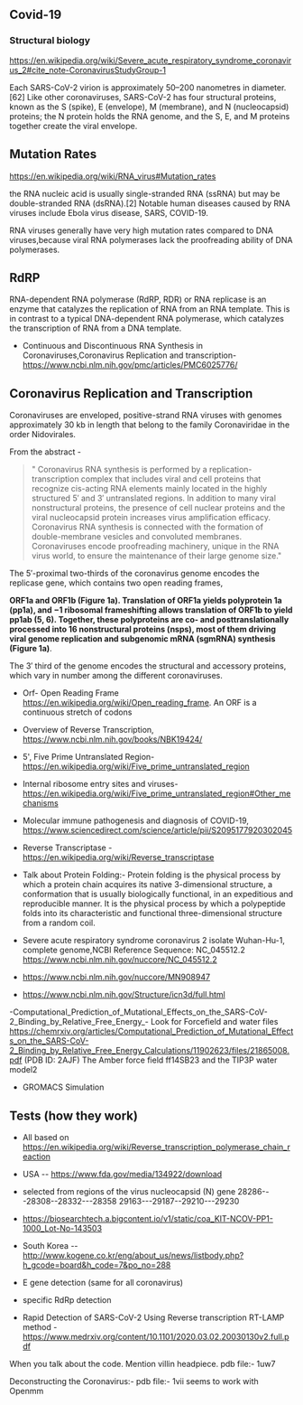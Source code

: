 ## Covid-19

### Structural biology

https://en.wikipedia.org/wiki/Severe_acute_respiratory_syndrome_coronavirus_2#cite_note-CoronavirusStudyGroup-1

Each SARS-CoV-2 virion is approximately 50–200 nanometres in diameter.[62] Like other coronaviruses, SARS-CoV-2 has four structural proteins, known as the S (spike), E (envelope), M (membrane), and N (nucleocapsid) proteins; the N protein holds the RNA genome, and the S, E, and M proteins together create the viral envelope.


## Mutation Rates

https://en.wikipedia.org/wiki/RNA_virus#Mutation_rates

the RNA  nucleic acid is usually single-stranded RNA (ssRNA) but may be double-stranded RNA (dsRNA).[2] Notable human diseases caused by RNA viruses include Ebola virus disease, SARS, COVID-19.

RNA viruses generally have very high mutation rates compared to DNA viruses,because viral RNA polymerases lack the proofreading ability of DNA polymerases.

## RdRP

RNA-dependent RNA polymerase (RdRP, RDR) or RNA replicase is an enzyme that catalyzes the replication of RNA from an RNA template. This is in contrast to a typical DNA-dependent RNA polymerase, which catalyzes the transcription of RNA from a DNA template.

- Continuous and Discontinuous RNA Synthesis in Coronaviruses,Coronavirus Replication and transcription- https://www.ncbi.nlm.nih.gov/pmc/articles/PMC6025776/



## Coronavirus Replication and Transcription

Coronaviruses are enveloped, positive-strand RNA viruses with genomes approximately 30 kb in length that belong to the family Coronaviridae in the order Nidovirales. 

From the abstract -

> " Coronavirus RNA synthesis is performed by a replication-transcription complex that includes viral and cell proteins that recognize cis-acting RNA elements mainly located in the highly structured 5′ and 3′ untranslated regions. In addition to many viral nonstructural proteins, the presence of cell nuclear proteins and the viral nucleocapsid protein increases virus amplification efficacy. Coronavirus RNA synthesis is connected with the formation of double-membrane vesicles and convoluted membranes. Coronaviruses encode proofreading machinery, unique in the RNA virus world, to ensure the maintenance of their large genome size."

The 5′-proximal two-thirds of the coronavirus genome encodes the replicase gene, which contains two open reading frames, 

**ORF1a and ORF1b (Figure 1a). Translation of ORF1a yields polyprotein 1a (pp1a), and −1 ribosomal frameshifting allows translation of ORF1b to yield pp1ab (5, 6). Together, these polyproteins are co- and posttranslationally processed into 16 nonstructural proteins (nsps), most of them driving viral genome replication and subgenomic mRNA (sgmRNA) synthesis (Figure 1a)**. 

The 3′ third of the genome encodes the structural and accessory proteins, which vary in number among the different coronaviruses.

- Orf- Open Reading Frame https://en.wikipedia.org/wiki/Open_reading_frame. An ORF is a continuous stretch of codons 


- Overview of Reverse Transcription, https://www.ncbi.nlm.nih.gov/books/NBK19424/

- 5', Five Prime Untranslated Region- https://en.wikipedia.org/wiki/Five_prime_untranslated_region

- Internal ribosome entry sites and viruses- https://en.wikipedia.org/wiki/Five_prime_untranslated_region#Other_mechanisms


- Molecular immune pathogenesis and diagnosis of COVID-19, https://www.sciencedirect.com/science/article/pii/S2095177920302045

- Reverse Transcriptase - https://en.wikipedia.org/wiki/Reverse_transcriptase


- Talk about Protein Folding:- 
Protein folding is the physical process by which a protein chain acquires its native 3-dimensional structure, a conformation that is usually biologically functional, in an expeditious and reproducible manner. It is the physical process by which a polypeptide folds into its characteristic and functional three-dimensional structure from a random coil. 


- Severe acute respiratory syndrome coronavirus 2 isolate Wuhan-Hu-1, complete genome,NCBI Reference Sequence: NC_045512.2
https://www.ncbi.nlm.nih.gov/nuccore/NC_045512.2

- https://www.ncbi.nlm.nih.gov/nuccore/MN908947
- https://www.ncbi.nlm.nih.gov/Structure/icn3d/full.html


-Computational_Prediction_of_Mutational_Effects_on_the_SARS-CoV-2_Binding_by_Relative_Free_Energy_- Look for Forcefield and water files https://chemrxiv.org/articles/Computational_Prediction_of_Mutational_Effects_on_the_SARS-CoV-2_Binding_by_Relative_Free_Energy_Calculations/11902623/files/21865008.pdf
(PDB ID: 2AJF) The Amber force field ff14SB23 and the TIP3P water model2
- GROMACS Simulation



## Tests (how they work)
- All based on https://en.wikipedia.org/wiki/Reverse_transcription_polymerase_chain_reaction
- USA -- https://www.fda.gov/media/134922/download
- selected from regions of the virus nucleocapsid (N) gene
    28286---28308--28332---28358
    29163---29187--29210---29230
- https://biosearchtech.a.bigcontent.io/v1/static/coa_KIT-NCOV-PP1-1000_Lot-No-143503
- South Korea -- http://www.kogene.co.kr/eng/about_us/news/listbody.php?h_gcode=board&h_code=7&po_no=288
- E gene detection (same for all coronavirus)
- specific RdRp detection

- Rapid Detection of SARS-CoV-2 Using Reverse transcription RT-LAMP method - https://www.medrxiv.org/content/10.1101/2020.03.02.20030130v2.full.pdf



When you talk about the code. Mention villin headpiece. pdb file:- 1uw7

Deconstructing the Coronavirus:- pdb file:- 1vii seems to work with Openmm


